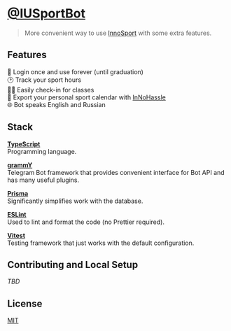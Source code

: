 # [@IUSportBot](https://t.me/IUSportBot)

> More convenient way to use [InnoSport](https://sport.innopolis.university/profile/) with some extra features.

## Features

🔑 Login once and use forever (until graduation)<br/>
🕑 Track your sport hours<br/>
🏄‍♂️ Easily check-in for classes<br/>
📆 Export your personal sport calendar with [InNoHassle](https://innohassle.ru/sport)<br/>
🌐 Bot speaks English and Russian<br/>

## Stack

[**TypeScript**](https://www.typescriptlang.org)<br/>
Programming language.

[**grammY**](https://grammy.dev)<br/>
Telegram Bot framework that provides convenient interface for Bot API and has many useful plugins.

[**Prisma**](https://www.prisma.io/)<br/>
Significantly simplifies work with the database.

[**ESLint**](https://eslint.org)<br/>
Used to lint and format the code (no Prettier required).

[**Vitest**](https://vitest.dev/)<br/>
Testing framework that just works with the default configuration.

## Contributing and Local Setup

_TBD_

## License

[MIT](./LICENSE)
